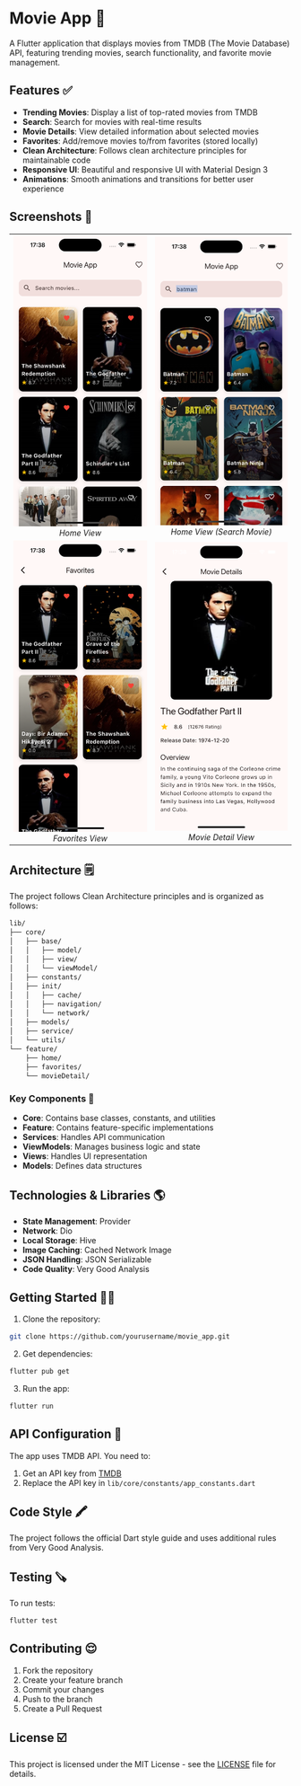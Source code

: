 # Movie App 🎥

A Flutter application that displays movies from TMDB (The Movie Database) API, featuring trending movies, search functionality, and favorite movie management.

## Features ✅

- **Trending Movies**: Display a list of top-rated movies from TMDB
- **Search**: Search for movies with real-time results
- **Movie Details**: View detailed information about selected movies
- **Favorites**: Add/remove movies to/from favorites (stored locally)
- **Clean Architecture**: Follows clean architecture principles for maintainable code
- **Responsive UI**: Beautiful and responsive UI with Material Design 3
- **Animations**: Smooth animations and transitions for better user experience

## Screenshots 📱

<div align="center">
 <table>
  <tr>
    <td align="center">
      <img src="screenshots/1.png" alt="Home View" width="300">
      <br><em>Home View</em>
    </td>
    <td align="center">
      <img src="screenshots/2.png" alt="Home View (Search Movie)" width="300">
      <br><em>Home View (Search Movie)</em>
    </td>
  </tr>
  <tr>
    <td align="center">
      <img src="screenshots/3.png" alt="Favorites View" width="300">
      <br><em>Favorites View</em>
    </td>
    <td align="center">
      <img src="screenshots/4.png" alt="Movie Detail View" width="300">
      <br><em>Movie Detail View</em>
  </tr>
</table>
</div>

## Architecture 🗒️

The project follows Clean Architecture principles and is organized as follows:

```
lib/
├── core/
│   ├── base/
│   │   ├── model/
│   │   ├── view/
│   │   └── viewModel/
│   ├── constants/
│   ├── init/
│   │   ├── cache/
│   │   ├── navigation/
│   │   └── network/
│   ├── models/
│   ├── service/
│   └── utils/
└── feature/
    ├── home/
    ├── favorites/
    └── movieDetail/
```

### Key Components 🔐

- **Core**: Contains base classes, constants, and utilities
- **Feature**: Contains feature-specific implementations
- **Services**: Handles API communication
- **ViewModels**: Manages business logic and state
- **Views**: Handles UI representation
- **Models**: Defines data structures

## Technologies & Libraries 🌎

- **State Management**: Provider
- **Network**: Dio
- **Local Storage**: Hive
- **Image Caching**: Cached Network Image
- **JSON Handling**: JSON Serializable
- **Code Quality**: Very Good Analysis

## Getting Started 👋🏻

1. Clone the repository:
```bash
git clone https://github.com/yourusername/movie_app.git
```

2. Get dependencies:
```bash
flutter pub get
```

3. Run the app:
```bash
flutter run
```

## API Configuration 🛜

The app uses TMDB API. You need to:
1. Get an API key from [TMDB](https://www.themoviedb.org/documentation/api)
2. Replace the API key in `lib/core/constants/app_constants.dart`

## Code Style 🖍️

The project follows the official Dart style guide and uses additional rules from Very Good Analysis.

## Testing 🪚

To run tests:
```bash
flutter test
```

## Contributing 😌

1. Fork the repository
2. Create your feature branch
3. Commit your changes
4. Push to the branch
5. Create a Pull Request

## License ☑️

This project is licensed under the MIT License - see the [LICENSE](LICENSE) file for details.
